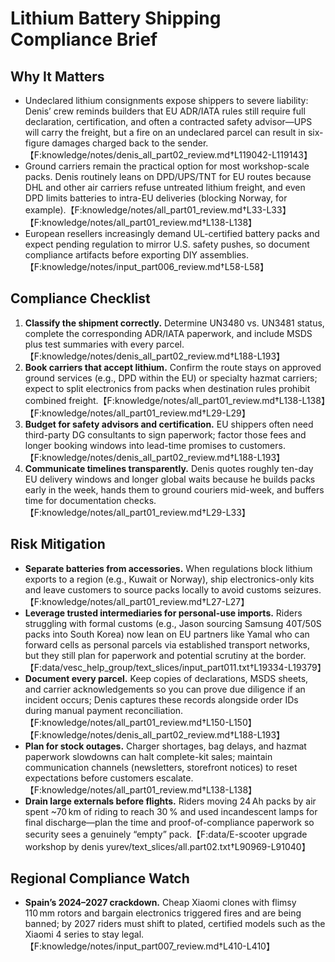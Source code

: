 # Lithium Battery Shipping Compliance Brief

## Why It Matters
- Undeclared lithium consignments expose shippers to severe liability: Denis’ crew reminds builders that EU ADR/IATA rules still require full declaration, certification, and often a contracted safety advisor—UPS will carry the freight, but a fire on an undeclared parcel can result in six-figure damages charged back to the sender.【F:knowledge/notes/denis_all_part02_review.md†L119042-L119143】
- Ground carriers remain the practical option for most workshop-scale packs. Denis routinely leans on DPD/UPS/TNT for EU routes because DHL and other air carriers refuse untreated lithium freight, and even DPD limits batteries to intra-EU deliveries (blocking Norway, for example).【F:knowledge/notes/all_part01_review.md†L33-L33】【F:knowledge/notes/all_part01_review.md†L138-L138】
- European resellers increasingly demand UL-certified battery packs and expect pending regulation to mirror U.S. safety pushes, so document compliance artifacts before exporting DIY assemblies.【F:knowledge/notes/input_part006_review.md†L58-L58】

## Compliance Checklist
1. **Classify the shipment correctly.** Determine UN3480 vs. UN3481 status, complete the corresponding ADR/IATA paperwork, and include MSDS plus test summaries with every parcel.【F:knowledge/notes/denis_all_part02_review.md†L188-L193】
2. **Book carriers that accept lithium.** Confirm the route stays on approved ground services (e.g., DPD within the EU) or specialty hazmat carriers; expect to split electronics from packs when destination rules prohibit combined freight.【F:knowledge/notes/all_part01_review.md†L138-L138】【F:knowledge/notes/all_part01_review.md†L29-L29】
3. **Budget for safety advisors and certification.** EU shippers often need third-party DG consultants to sign paperwork; factor those fees and longer booking windows into lead-time promises to customers.【F:knowledge/notes/denis_all_part02_review.md†L188-L193】
4. **Communicate timelines transparently.** Denis quotes roughly ten-day EU delivery windows and longer global waits because he builds packs early in the week, hands them to ground couriers mid-week, and buffers time for documentation checks.【F:knowledge/notes/all_part01_review.md†L29-L33】

## Risk Mitigation
- **Separate batteries from accessories.** When regulations block lithium exports to a region (e.g., Kuwait or Norway), ship electronics-only kits and leave customers to source packs locally to avoid customs seizures.【F:knowledge/notes/all_part01_review.md†L27-L27】
- **Leverage trusted intermediaries for personal-use imports.** Riders struggling with formal customs (e.g., Jason sourcing Samsung 40T/50S packs into South Korea) now lean on EU partners like Yamal who can forward cells as personal parcels via established transport networks, but they still plan for paperwork and potential scrutiny at the border.【F:data/vesc_help_group/text_slices/input_part011.txt†L19334-L19379】
- **Document every parcel.** Keep copies of declarations, MSDS sheets, and carrier acknowledgements so you can prove due diligence if an incident occurs; Denis captures these records alongside order IDs during manual payment reconciliation.【F:knowledge/notes/all_part01_review.md†L150-L150】【F:knowledge/notes/denis_all_part02_review.md†L188-L193】
- **Plan for stock outages.** Charger shortages, bag delays, and hazmat paperwork slowdowns can halt complete-kit sales; maintain communication channels (newsletters, storefront notices) to reset expectations before customers escalate.【F:knowledge/notes/all_part01_review.md†L138-L138】
- **Drain large externals before flights.** Riders moving 24 Ah packs by air spent ~70 km of riding to reach 30 % and used incandescent lamps for final discharge—plan the time and proof-of-compliance paperwork so security sees a genuinely “empty” pack.【F:data/E-scooter upgrade workshop by denis yurev/text_slices/all.part02.txt†L90969-L91040】

## Regional Compliance Watch
- **Spain’s 2024–2027 crackdown.** Cheap Xiaomi clones with flimsy 110 mm rotors and bargain electronics triggered fires and are being banned; by 2027 riders must shift to plated, certified models such as the Xiaomi 4 series to stay legal.【F:knowledge/notes/input_part007_review.md†L410-L410】

